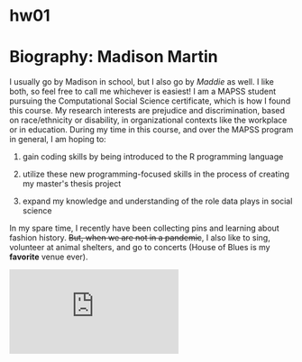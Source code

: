 # hw01
# Biography: Madison Martin 

I usually go by Madison in school, but I also go by *Maddie* as well. 
I like both, so feel free to call me whichever is easiest! 
I am a MAPSS student pursuing the Computational Social Science certificate, which is how I found this course. 
My research interests are prejudice and discrimination, based on race/ethnicity or disability, in organizational contexts like the workplace or in education. 
During my time in this course, and over the MAPSS program in general, I am hoping to: 

1. gain coding skills by being introduced to the R programming language

2. utilize these new programming-focused skills in the process of creating my master's thesis project 

3. expand my knowledge and understanding of the role data plays in social science

In my spare time, I recently have been collecting pins and learning about fashion history. 
~~But, when we are not in a pandemic~~, I also like to sing, volunteer at animal shelters, and go to concerts (House of Blues is my **favorite** venue ever). 

![here is my facebook profile pic because I am unoriginal](https://www.facebook.com/photo.php?fbid=4027310477284457&set=t.100000166331754&type=3)
